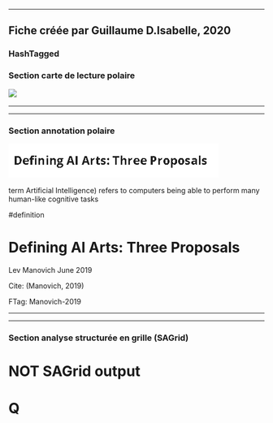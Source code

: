 
----
Fiche créée par Guillaume D.Isabelle, 2020 
---- 

### HashTagged 


### Section carte de lecture polaire
![](34ff206f-65c7-491e-9e9f-1e82c06f6d05)



----

----

### Section annotation polaire


![](12fahwPj6ojzsUCzp8aK.png)



term Artificial Intelligence) refers to computers being able to perform many human-like cognitive tasks

  

#definition



Defining AI Arts: Three Proposals
=================================



Lev Manovich June 2019

  

Cite: (Manovich, 2019)

FTag: Manovich-2019






----

----



### Section analyse structurée en grille (SAGrid)


# NOT SAGrid output

# Q

